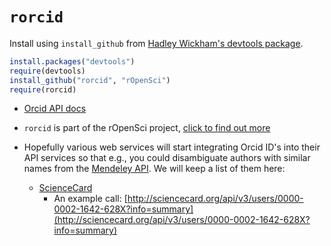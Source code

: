 # `rorcid`

Install using `install_github` from [Hadley Wickham's devtools package](http://github.com/hadley/devtools).

```R
install.packages("devtools")
require(devtools)
install_github("rorcid", "rOpenSci")
require(rorcid)
```

+ [Orcid API docs](http://support.orcid.org/knowledgebase/articles/116874-orcid-api-guide)

+ `rorcid` is part of the rOpenSci project, [click to find out more](http://ropensci.org/)

+ Hopefully various web services will start integrating Orcid ID's into their API services so that e.g., you could disambiguate authors with similar names from the [Mendeley API](URL). We will keep a list of them here:
	+ [ScienceCard](http://sciencecard.org)
		+ An example call: [http://sciencecard.org/api/v3/users/0000-0002-1642-628X?info=summary](http://sciencecard.org/api/v3/users/0000-0002-1642-628X?info=summary)